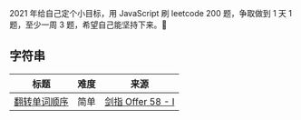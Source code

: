 
2021 年给自己定个小目标，用 JavaScript 刷 leetcode 200 题，争取做到 1 天 1 题，至少一周 3 题，希望自己能坚持下来。💪

## 字符串

|标题|难度|来源|
|---|---|---|
|[翻转单词顺序](https://github.com/Bulandent/js-leetcode/issues/1)|简单|[剑指 Offer 58 - I](https://leetcode-cn.com/problems/fan-zhuan-dan-ci-shun-xu-lcof)|

